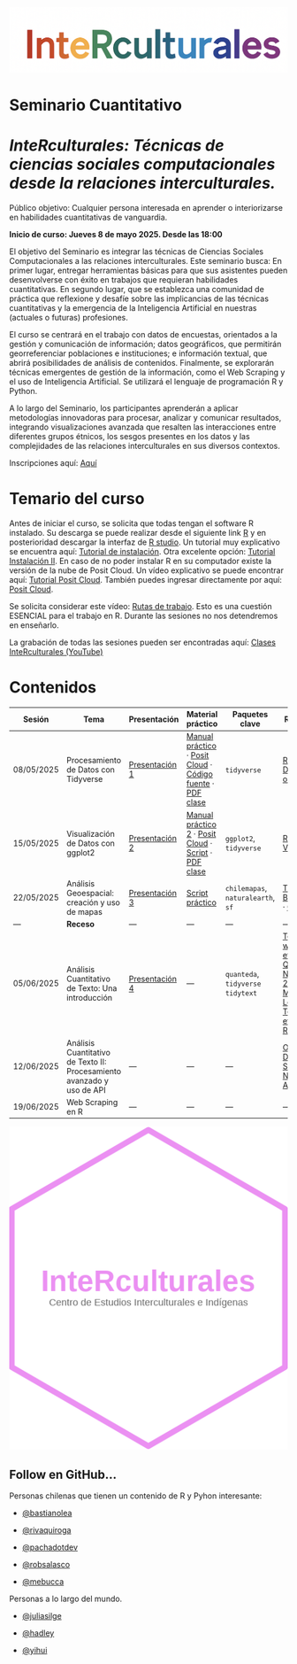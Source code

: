 ![](img/interculturales2.png)

# Seminario Cuantitativo

# ***InteRculturales:** Técnicas de ciencias sociales computacionales desde la relaciones interculturales.*

Público objetivo: Cualquier persona interesada en aprender o interiorizarse en habilidades cuantitativas de vanguardia.

**Inicio de curso: Jueves 8 de mayo 2025. Desde las 18:00**

El objetivo del Seminario es integrar las técnicas de Ciencias Sociales Computacionales a las relaciones interculturales. Este seminario busca: En primer lugar, entregar herramientas básicas para que sus asistentes pueden desenvolverse con éxito en trabajos que requieran habilidades cuantitativas. En segundo lugar, que se establezca una comunidad de práctica que reflexione y desafíe sobre las implicancias de las técnicas cuantitativas y la emergencia de la Inteligencia Artificial en nuestras (actuales o futuras) profesiones.

El curso se centrará en el trabajo con datos de encuestas, orientados a la gestión y comunicación de información; datos geográficos, que permitirán georreferenciar poblaciones e instituciones; e información textual, que abrirá posibilidades de análisis de contenidos. Finalmente, se explorarán técnicas emergentes de gestión de la información, como el Web Scraping y el uso de Inteligencia Artificial. Se utilizará el lenguaje de programación R y Python.

A lo largo del Seminario, los participantes aprenderán a aplicar metodologías innovadoras para procesar, analizar y comunicar resultados, integrando visualizaciones avanzada que resalten las interacciones entre diferentes grupos étnicos, los sesgos presentes en los datos y las complejidades de las relaciones interculturales en sus diversos contextos.

Inscripciones aquí: [Aquí](https://forms.cloud.microsoft/r/10cuEygf00)

# Temario del curso

Antes de iniciar el curso, se solicita que todas tengan el software R instalado. Su descarga se puede realizar desde el siguiente link [R](https://cran.r-project.org/bin/windows/base/) y en posterioridad descargar la interfaz de [R studio](https://posit.co/download/rstudio-desktop/). Un tutorial muy explicativo se encuentra aquí: [Tutorial de instalación](https://www.youtube.com/watch?v=RtkCAKXsVbw&t=204s). Otra excelente opción: [Tutorial Instalación II](https://bastianolea.rbind.io/blog/r_introduccion/instalar_r/). En caso de no poder instalar R en su computador existe la versión de la nube de Posit Cloud. Un vídeo explicativo se puede encontrar aquí: [Tutorial Posit Cloud](https://www.youtube.com/watch?v=hZuCmgoSGzM). También puedes ingresar directamente por aquí: [Posit Cloud](https://posit.cloud/).

Se solicita considerar este vídeo: [Rutas de trabajo](https://www.youtube.com/watch?v=gWcmdA_uGVY). Esto es una cuestión ESENCIAL para el trabajo en R. Durante las sesiones no nos detendremos en enseñarlo.

La grabación de todas las sesiones pueden ser encontradas aquí: [Clases InteRculturales (YouTube)](https://youtube.com/playlist?list=PL8V8dGNnJoBQUQ0lXLNRAtuDXb3UCZ9NX&si=Q6AmGrO4gpyabDlW)

# Contenidos

| **Sesión** | **Tema**                                                               | **Presentación**                                                                                                    | **Material práctico**                                                                                                                                                                                                                                                                                                                                                        | **Paquetes clave**                 | **Referencias**                                                                                                                                                                                                                                                                                                                                                                                                                                                           |
|---------|---------|------------------|---------------|---------|---------------------|
| 08/05/2025 | Procesamiento de Datos con Tidyverse                                   | [Presentación 1](https://centrociir.github.io/interculturales/clases/clase1/pres/presentacion-1.html)               | [Manual práctico](https://centrociir.github.io/interculturales/clases/clase1/clase_1.html) · [Posit Cloud](https://posit.cloud/content/10310196) · [Código fuente](https://github.com/centrociir/interculturales/blob/main/clases/clase1/practico/practico_1.R) · [PDF clase](https://github.com/centrociir/interculturales/blob/main/clases/clase1/interculturales_1.pdf)   | `tidyverse`                        | [R4DS - Datos ordenados](https://r4ds.had.co.nz/tidy-data.html)                                                                                                                                                                                                                                                                                                                                                                                                           |
| 15/05/2025 | Visualización de Datos con ggplot2                                     | [Presentación 2](https://centrociir.github.io/interculturales/clases/clase2/presentacion/presentacion-2.html)       | [Manual práctico 2](https://centrociir.github.io/interculturales/clases/clase2/practico/practico2.html) · [Posit Cloud](https://posit.cloud/content/10365718) · [Script](https://github.com/centrociir/interculturales/blob/main/clases/clase2/script_practico.R) · [PDF clase](https://github.com/centrociir/interculturales/blob/main/clases/clase2/interculturales_2.pdf) | `ggplot2`, `tidyverse`             | [R4DS - Visualización](https://r4ds.had.co.nz/data-visualisation.html)                                                                                                                                                                                                                                                                                                                                                                                                    |
| 22/05/2025 | Análisis Geoespacial: creación y uso de mapas                          | [Presentación 3](https://centrociir.github.io/interculturales/clases/clase3/presentacion/presentacion_clase3.html)  | [Script práctico](https://github.com/centrociir/interculturales/blob/main/clases/clase3/practico/codigo_practico3.R)                                                                                                                                                                                                                                                         | `chilemapas`, `naturalearth`, `sf` | [Tutorial Bastián Olea](https://rpubs.com/bastimapache/mapa_urbano_rm) · [ChileMapas](https://github.com/juanmiguelsr/chilemapas)                                                                                                                                                                                                                                                                                                                                         |
| —          | **Receso**                                                             | —                                                                                                                   | —                                                                                                                                                                                                                                                                                                                                                                            | —                                  | —                                                                                                                                                                                                                                                                                                                                                                                                                                                                         |
| 05/06/2025 | Análisis Cuantitativo de Texto: Una introducción                       | [Presentación 4](https://centrociir.github.io/interculturales/clases/clase5/presentacion2/presentacion_clase5.html) | —                                                                                                                                                                                                                                                                                                                                                                            | `quanteda`, `tidyverse` `tidytext` | [Text Mining with R](https://www.tidytextmining.com) · [Hou et al. 2025](https://journals.sagepub.com/doi/10.1177/2057150X241306780) · [Quanteda](https://quanteda.io/) · [Nguyen et al. 2020](https://www.frontiersin.org/journals/artificial-intelligence/articles/10.3389/frai.2020.00062/full) · [Machine Learning in Text](https://smltar.com) · [David et al. 2012](https://www.cs.columbia.edu/~blei/papers/Blei2012.pdf) · [Riva Quiroga](https://rivaquiroga.cl) |
| 12/06/2025 | Análisis Cuantitativo de Texto II: Procesamiento avanzado y uso de API | —                                                                                                                   | —                                                                                                                                                                                                                                                                                                                                                                            | —                                  | [OpenAI API Docs](https://platform.openai.com/docs/) · [NLP Stanford](https://nlp.stanford.edu) · [NLP UCH](https://github.com/dccuchile/CC6205) · [API GeminAI](https://ai.google.dev/gemini-api/docs/quickstart?hl=es-419&lang=python)                                                                                                                                                                                                                                  |
| 19/06/2025 | Web Scraping en R                                                      | —                                                                                                                   | —                                                                                                                                                                                                                                                                                                                                                                            | —                                  | —                                                                                                                                                                                                                                                                                                                                                                                                                                                                         |

![](img/sticker_ciir_rosa_v2.png)

## Follow en GitHub...

Personas chilenas que tienen un contenido de R y Pyhon interesante:

-   [\@bastianolea](https://github.com/bastianolea)

-   [\@rivaquiroga](https://github.com/rivaquiroga/)

-   [\@pachadotdev](https://github.com/pachadotdev)

-   [\@robsalasco](https://github.com/robsalasco)

-   [\@mebucca](https://github.com/mebucca)

Personas a lo largo del mundo.

-   [\@juliasilge](https://github.com/)

-   [\@hadley](https://github.com/hadley)

-   [\@yihui](https://github.com/yihui)
